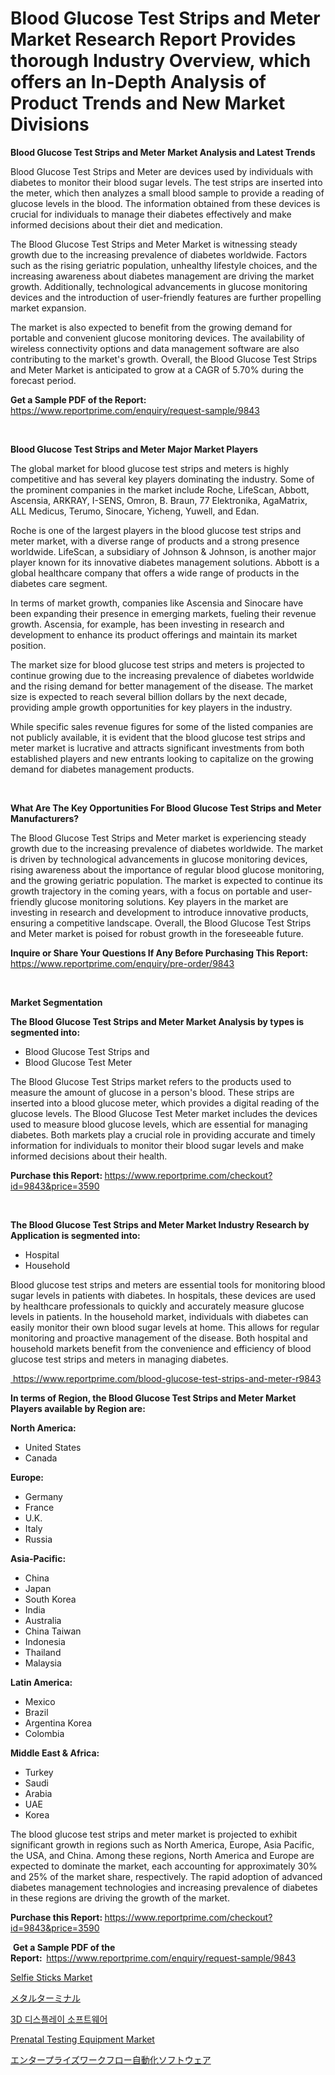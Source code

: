 <p><h1>Blood Glucose Test Strips and Meter Market Research Report Provides thorough Industry Overview, which offers an In-Depth Analysis of Product Trends and New Market Divisions</h1></p><p><strong>Blood Glucose Test Strips and Meter Market Analysis and Latest Trends</strong></p>
<p><p>Blood Glucose Test Strips and Meter are devices used by individuals with diabetes to monitor their blood sugar levels. The test strips are inserted into the meter, which then analyzes a small blood sample to provide a reading of glucose levels in the blood. The information obtained from these devices is crucial for individuals to manage their diabetes effectively and make informed decisions about their diet and medication.</p><p>The Blood Glucose Test Strips and Meter Market is witnessing steady growth due to the increasing prevalence of diabetes worldwide. Factors such as the rising geriatric population, unhealthy lifestyle choices, and the increasing awareness about diabetes management are driving the market growth. Additionally, technological advancements in glucose monitoring devices and the introduction of user-friendly features are further propelling market expansion.</p><p>The market is also expected to benefit from the growing demand for portable and convenient glucose monitoring devices. The availability of wireless connectivity options and data management software are also contributing to the market's growth. Overall, the Blood Glucose Test Strips and Meter Market is anticipated to grow at a CAGR of 5.70% during the forecast period.</p></p>
<p><strong>Get a Sample PDF of the Report:&nbsp;</strong> <a href="https://www.reportprime.com/enquiry/request-sample/9843">https://www.reportprime.com/enquiry/request-sample/9843</a></p>
<p>&nbsp;</p>
<p><strong>Blood Glucose Test Strips and Meter Major Market Players</strong></p>
<p><p>The global market for blood glucose test strips and meters is highly competitive and has several key players dominating the industry. Some of the prominent companies in the market include Roche, LifeScan, Abbott, Ascensia, ARKRAY, I-SENS, Omron, B. Braun, 77 Elektronika, AgaMatrix, ALL Medicus, Terumo, Sinocare, Yicheng, Yuwell, and Edan.</p><p>Roche is one of the largest players in the blood glucose test strips and meter market, with a diverse range of products and a strong presence worldwide. LifeScan, a subsidiary of Johnson & Johnson, is another major player known for its innovative diabetes management solutions. Abbott is a global healthcare company that offers a wide range of products in the diabetes care segment.</p><p>In terms of market growth, companies like Ascensia and Sinocare have been expanding their presence in emerging markets, fueling their revenue growth. Ascensia, for example, has been investing in research and development to enhance its product offerings and maintain its market position.</p><p>The market size for blood glucose test strips and meters is projected to continue growing due to the increasing prevalence of diabetes worldwide and the rising demand for better management of the disease. The market size is expected to reach several billion dollars by the next decade, providing ample growth opportunities for key players in the industry.</p><p>While specific sales revenue figures for some of the listed companies are not publicly available, it is evident that the blood glucose test strips and meter market is lucrative and attracts significant investments from both established players and new entrants looking to capitalize on the growing demand for diabetes management products.</p></p>
<p>&nbsp;</p>
<p><strong>What Are The Key Opportunities For Blood Glucose Test Strips and Meter Manufacturers?</strong></p>
<p><p>The Blood Glucose Test Strips and Meter market is experiencing steady growth due to the increasing prevalence of diabetes worldwide. The market is driven by technological advancements in glucose monitoring devices, rising awareness about the importance of regular blood glucose monitoring, and the growing geriatric population. The market is expected to continue its growth trajectory in the coming years, with a focus on portable and user-friendly glucose monitoring solutions. Key players in the market are investing in research and development to introduce innovative products, ensuring a competitive landscape. Overall, the Blood Glucose Test Strips and Meter market is poised for robust growth in the foreseeable future.</p></p>
<p><strong>Inquire or Share Your Questions If Any Before Purchasing This Report:</strong> <a href="https://www.reportprime.com/enquiry/pre-order/9843">https://www.reportprime.com/enquiry/pre-order/9843</a></p>
<p>&nbsp;</p>
<p><strong>Market Segmentation</strong></p>
<p><strong>The Blood Glucose Test Strips and Meter Market Analysis by types is segmented into:</strong></p>
<p><ul><li>Blood Glucose Test Strips and</li><li>Blood Glucose Test Meter</li></ul></p>
<p><p>The Blood Glucose Test Strips market refers to the products used to measure the amount of glucose in a person's blood. These strips are inserted into a blood glucose meter, which provides a digital reading of the glucose levels. The Blood Glucose Test Meter market includes the devices used to measure blood glucose levels, which are essential for managing diabetes. Both markets play a crucial role in providing accurate and timely information for individuals to monitor their blood sugar levels and make informed decisions about their health.</p></p>
<p><strong>Purchase this Report:&nbsp;</strong><a href="https://www.reportprime.com/checkout?id=9843&price=3590">https://www.reportprime.com/checkout?id=9843&price=3590</a></p>
<p>&nbsp;</p>
<p><strong>The Blood Glucose Test Strips and Meter Market Industry Research by Application is segmented into:</strong></p>
<p><ul><li>Hospital</li><li>Household</li></ul></p>
<p><p>Blood glucose test strips and meters are essential tools for monitoring blood sugar levels in patients with diabetes. In hospitals, these devices are used by healthcare professionals to quickly and accurately measure glucose levels in patients. In the household market, individuals with diabetes can easily monitor their own blood sugar levels at home. This allows for regular monitoring and proactive management of the disease. Both hospital and household markets benefit from the convenience and efficiency of blood glucose test strips and meters in managing diabetes.</p></p>
<p><a href="https://www.reportprime.com/blood-glucose-test-strips-and-meter-r9843">&nbsp;https://www.reportprime.com/blood-glucose-test-strips-and-meter-r9843</a></p>
<p><strong>In terms of Region, the Blood Glucose Test Strips and Meter Market Players available by Region are:</strong></p>
<p>
    <p> <strong> North America: </strong>
        <ul>
            <li>United States</li>
            <li>Canada</li>
        </ul>
        </p> 
    <p> <strong> Europe: </strong>
        <ul>
            <li>Germany</li>
            <li>France</li>
            <li>U.K.</li>
            <li>Italy</li>
            <li>Russia</li>
        </ul>
        </p> 
    <p> <strong> Asia-Pacific: </strong>
        <ul>
            <li>China</li>
            <li>Japan</li>
            <li>South Korea</li>
            <li>India</li>
            <li>Australia</li>
            <li>China Taiwan</li>
            <li>Indonesia</li>
            <li>Thailand</li>
            <li>Malaysia</li>
        </ul>
        </p> 
    <p> <strong> Latin America: </strong>
        <ul>
            <li>Mexico</li>
            <li>Brazil</li>
            <li>Argentina Korea</li>
            <li>Colombia</li>
        </ul>
        </p> 
    <p> <strong> Middle East & Africa: </strong>
        <ul>
            <li>Turkey</li>
            <li>Saudi</li>
            <li>Arabia</li>
            <li>UAE</li>
            <li>Korea</li>
        </ul>
    </p>
    </p>
<p><p>The blood glucose test strips and meter market is projected to exhibit significant growth in regions such as North America, Europe, Asia Pacific, the USA, and China. Among these regions, North America and Europe are expected to dominate the market, each accounting for approximately 30% and 25% of the market share, respectively. The rapid adoption of advanced diabetes management technologies and increasing prevalence of diabetes in these regions are driving the growth of the market.</p></p>
<p><strong>Purchase this Report: </strong><a href="https://www.reportprime.com/checkout?id=9843&price=3590">https://www.reportprime.com/checkout?id=9843&price=3590</a></p>
<p>&nbsp;<strong>Get a Sample PDF of the Report:&nbsp;&nbsp;</strong><a href="https://www.reportprime.com/enquiry/request-sample/9843">https://www.reportprime.com/enquiry/request-sample/9843</a></p>
<p><strong></strong></p>
<p><p><a href="https://issuu.com/reportprime-2/docs/selfie-sticks-market-size-2030.pptx">Selfie Sticks Market</a></p><p><a href="https://medium.com/@brianayatt2023/%E3%83%A1%E3%82%BF%E3%83%AB%E3%82%BF%E3%83%BC%E3%83%9F%E3%83%8A%E3%83%AB%E5%B8%82%E5%A0%B4%E3%81%AF-2031%E5%B9%B4%E3%81%BE%E3%81%A7%E3%81%AE%E5%B8%82%E5%A0%B4%E3%82%B7%E3%82%A7%E3%82%A2-%E8%A6%8F%E6%A8%A1-%E3%81%8A%E3%82%88%E3%81%B3%E4%BA%88%E6%B8%AC%E3%81%AB%E7%84%A6%E7%82%B9%E3%82%92%E5%BD%93%E3%81%A6%E3%81%A6%E3%81%84%E3%81%BE%E3%81%99-3970efd1be5d">メタルターミナル</a></p><p><a href="https://medium.com/@cezarymarciniak2022/3d-%EB%94%94%EC%8A%A4%ED%94%8C%EB%A0%88%EC%9D%B4-%EC%86%8C%ED%94%84%ED%8A%B8%EC%9B%A8%EC%96%B4-%EC%8B%9C%EC%9E%A5-%EA%B7%9C%EB%AA%A8%EB%8A%94-%EA%B8%80%EB%A1%9C%EB%B2%8C-%EC%82%B0%EC%97%85%EC%9D%98-%EC%B5%9C%EC%A0%81%EC%9D%98-%EB%A7%88%EC%BC%80%ED%8C%85-%EC%B1%84%EB%84%90%EC%9D%84-%EB%93%9C%EB%9F%AC%EB%82%B8%EB%8B%A4-d93708fd0239">3D 디스플레이 소프트웨어</a></p><p><a href="https://github.com/ruddyyedelwadw/Market-Research-Report-List-2/blob/main/prenatal-testing-equipment-market.md">Prenatal Testing Equipment Market</a></p><p><a href="https://medium.com/@chloekessler01/%E4%BC%81%E6%A5%AD%E3%83%AF%E3%83%BC%E3%82%AF%E3%83%95%E3%83%AD%E3%83%BC%E3%82%AA%E3%83%BC%E3%83%88%E3%83%A1%E3%83%BC%E3%82%B7%E3%83%A7%E3%83%B3%E3%82%BD%E3%83%95%E3%83%88%E3%82%A6%E3%82%A7%E3%82%A2%E5%B8%82%E5%A0%B4%E3%81%AE%E5%88%86%E6%9E%90-%E3%82%B0%E3%83%AD%E3%83%BC%E3%83%90%E3%83%AB%E7%94%A3%E6%A5%AD%E3%81%AE%E8%A6%8B%E9%80%9A%E3%81%97%E3%81%A8%E4%BA%88%E6%B8%AC-2024%E5%B9%B4%E3%81%8B%E3%82%892031%E5%B9%B4-a46b4cfefbfe">エンタープライズワークフロー自動化ソフトウェア</a></p></p>